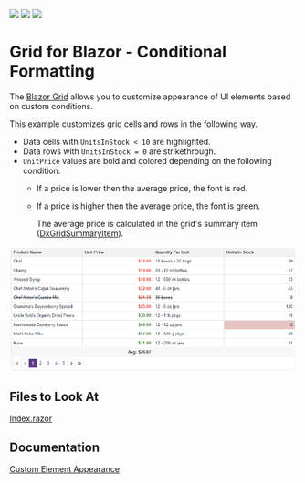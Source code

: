 <!-- default badges list -->
![](https://img.shields.io/endpoint?url=https://codecentral.devexpress.com/api/v1/VersionRange/523307766/22.1.4%2B)
[![](https://img.shields.io/badge/Open_in_DevExpress_Support_Center-FF7200?style=flat-square&logo=DevExpress&logoColor=white)](https://supportcenter.devexpress.com/ticket/details/T1108437)
[![](https://img.shields.io/badge/📖_How_to_use_DevExpress_Examples-e9f6fc?style=flat-square)](https://docs.devexpress.com/GeneralInformation/403183)
<!-- default badges end -->

# Grid for Blazor - Conditional Formatting

The [Blazor Grid](https://docs.devexpress.com/Blazor/DevExpress.Blazor.DxGrid) allows you to customize appearance of UI elements based on custom conditions. 

This example customizes grid cells and rows in the following way.

* Data cells with `UnitsInStock < 10` are highlighted.
* Data rows with `UnitsInStock = 0` are strikethrough.
* `UnitPrice` values are bold and colored depending on the following condition: 
  * If a price is lower then the average price, the font is red.
  * If a price is higher then the average price, the font is green.
	
	The average price is calculated in the grid's summary item ([DxGridSummaryItem](https://docs.devexpress.com/Blazor/DevExpress.Blazor.DxGridSummaryItem)).

![Grid - Custom Element Appearance](images/grid.png)

<!-- default file list -->
## Files to Look At

[Index.razor](./CS/GridConditionalFormatting/Pages/Index.razor)

## Documentation

[Custom Element Appearance](https://docs.devexpress.com/Blazor/DevExpress.Blazor.DxGrid.CustomizeElement)
